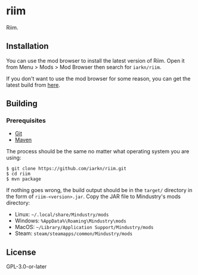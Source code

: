 # riim

Riim.

## Installation

You can use the mod browser to install the latest version of Riim. Open it from
Menu > Mods > Mod Browser then search for `iarkn/riim`.

If you don't want to use the mod browser for some reason, you can get the
latest build from [here](https://github.com/iarkn/riim/releases/latest).

## Building

### Prerequisites

- [Git](https://git-scm.org/downloads)
- [Maven](https://maven.apache.org/download.cgi)

The process should be the same no matter what operating system you are using:

    $ git clone https://github.com/iarkn/riim.git
    $ cd riim
    $ mvn package

If nothing goes wrong, the build output should be in the `target/` directory in
the form of `riim-<version>.jar`. Copy the JAR file to Mindustry's mods
directory:

- Linux: `~/.local/share/Mindustry/mods`
- Windows: `%AppData%\Roaming\Mindustry\mods`
- MacOS: `~/Library/Application Support/Mindustry/mods`
- Steam: `steam/steamapps/common/Mindustry/mods`

## License

GPL-3.0-or-later

